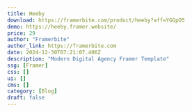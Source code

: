 ```yaml
---
title: Heeby
download: https://framerbite.com/product/heeby?aff=YGGpO5
demo: https://heeby.framer.website/
price: 29
author: "Framerbite"
author_link: https://framerbite.com
date: 2024-12-30T07:21:07.406Z
description: "Modern Digital Agency Framer Template"
ssg: [Framer]
css: []
ui: []
cms: []
category: [Blog]
draft: false
---
```

